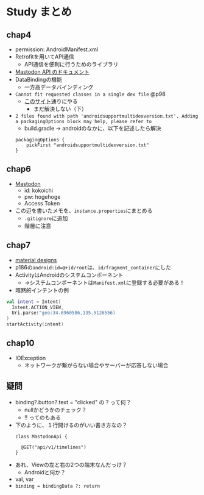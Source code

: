 # Study まとめ

## chap4
- permission: AndroidManifest.xml
- Retrofitを用いてAPI通信
  - API通信を便利に行うためのライブラリ
- [Mastodon API のドキュメント](https://docs.joinmastodon.org/client/)
- DataBindingの機能
  - 一方高データバインディング
- `Cannot fit requested classes in a single dex file` @p98
  - [このサイト](https://aqlier.com/2018/06/12/cannot-fit-requested/)通りにやる
    - まだ解決しない（下）
- `2 files found with path 'androidsupportmultidexversion.txt'. Adding a packagingOptions block may help, please refer to`
  - build.gradle -> androidのなかに、以下を記述したら解決
  ```
  packagingOptions {
      pickFirst "androidsupportmultidexversion.txt"
  }
  ```


## chap6
- [Mastodon](https://androidbook2020.keiji.io/web/timelines/home)
  - id: kokoichi
  - pw: hogehoge
  - Access Token
- この辺を書いたメモを、`instance.properties`にまとめる
  - `.gitignore`に追加
  - 階層に注意

## chap7
- [material designs](https://material.io/resources/icons/?style=baseline)
- p186の`android:id=@+id/root`は、`id/fragment_container`にした
- ActivityはAndroidのシステムコンポーネント
  - →システムコンポーネントは`Manifest.xml`に登録する必要がある！
- 暗黙的インテントの例
```kotlin
val intent = Intent(
  Intent.ACTION_VIEW,
  Uri.parse("geo:34.6960586,135.5126556)
)
startActivity(intent)
```

## chap10
- IOException
  - ネットワークが繋がらない場合やサーバーが応答しない場合


## 疑問
- binding?.button?.text = "clicked" の ? って何？
  - nullかどうかのチェック？
  - !! ってのもある
- 下のように、１行開けるのがいい書き方なの？
  ```
  class MastodonApi {
    
    @GET("api/v1/timelines")
  }
  ```
- あれ、Viewの左と右の2つの端末なんだっけ？
  - Androidと何か？
- val, var
- `binding = bindingData ?: return`

